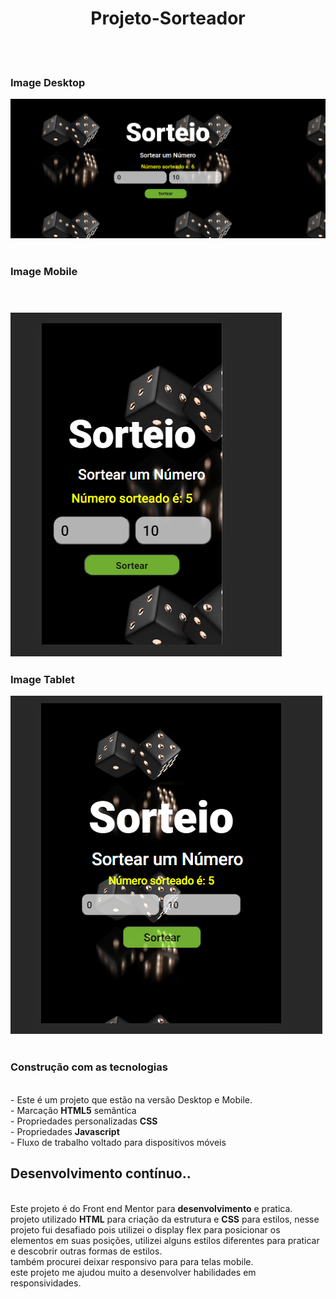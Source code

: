 

 <h1 align="center"> Projeto-Sorteador</h1>
 <br>
 <br>
 <h3>Image Desktop</h3>
 <img src="https://github.com/williadorosario/Projeto-Sorteador/blob/main/assets/image/foto.desktop%20.png?raw=true"/>
 <br>
 <br>
 <h3>Image Mobile</h3>
 <br>
 <h3 align="center"><h3>
 <img src="https://github.com/williadorosario/Projeto-Sorteador/blob/main/assets/image/foto.mobile.png?raw=true" /> 
  <br>
  <h3>Image Tablet</h3>
 <img aling="center" src="https://github.com/williadorosario/Projeto-Sorteador/blob/main/assets/image/foto.tablet.png?raw=true" />
 <br>
 <br>
 <h3>Construção com as tecnologias </h3>
 <br>
  - Este é um  projeto que estão na versão Desktop e Mobile.
  <br>
 - Marcação <b>HTML5</b> semântica
  <br>
- Propriedades personalizadas <b>CSS</b>
 <br>
 - Propriedades <b>Javascript</b>
 <br>
- Fluxo de trabalho voltado para dispositivos móveis
<br>
<h2>Desenvolvimento contínuo..</h2>
<br>
Este projeto é do Front end Mentor para <b>desenvolvimento</b> e pratica.
<br>
projeto utilizado <b>HTML</b> para criação da estrutura e <b>CSS</b> para estilos, nesse projeto fui desafiado pois utilizei o display flex para posicionar os elementos em suas posições, utilizei alguns estilos diferentes para praticar e descobrir outras formas de estilos.
<br>
também procurei deixar responsivo para para telas mobile.

<br>
este projeto me ajudou muito a desenvolver habilidades em responsividades.
